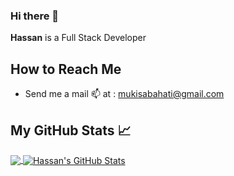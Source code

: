 ### Hi there 👋


**Hassan** is a Full Stack Developer

<!--
Here are some ideas to get you started:

- 🔭 I’m currently working on ...
- 🌱 I’m currently learning ...
- 👯 I’m looking to collaborate on ...
- 🤔 I’m looking for help with ...
- 💬 Ask me about ...
- 📫 How to reach me: ...
- 😄 Pronouns: ...
- ⚡ Fun fact: ...
-->

## How to Reach Me
* Send me a mail :mailbox: at : mukisabahati@gmail.com


## My GitHub Stats &#x1f4c8;

<a href="https://github.com/HassanBahati/HassanBahati">
  <img align="center" src="https://github-readme-stats.vercel.app/api/top-langs/?username=hassanbahati&hide=java,html&title_color=ffffff&text_color=c9cacc&icon_color=2bbc8a&bg_color=1d1f21" />
</a>
<a href="https://github.com/HassanBahati">
  <img align="center" src="https://github-readme-stats.vercel.app/api?username=hassanbahati&show_icons=true&line_height=27&count_private=true&title_color=ffffff&text_color=c9cacc&icon_color=2bbc8a&bg_color=1d1f21" alt="Hassan's GitHub Stats" />
</a>

